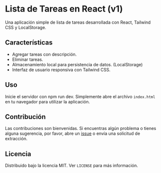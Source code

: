 # Lista de Tareas en React (v1)

Una aplicación simple de lista de tareas desarrollada con React, Tailwind CSS y LocalStorage.

## Características

- Agregar tareas con descripción.
- Eliminar tareas.
- Almacenamiento local para persistencia de datos. (LocalStorage)
- Interfaz de usuario responsiva con Tailwind CSS.

## Uso
Inicie el servidor con npm run dev.
Simplemente abre el archivo `index.html` en tu navegador para utilizar la aplicación.

## Contribución

Las contribuciones son bienvenidas. Si encuentras algún problema o tienes alguna sugerencia, por favor, abre un [issue](https://github.com/tu_usuario/tu_repositorio/issues) o envía una solicitud de extracción.

## Licencia

Distribuido bajo la licencia MIT. Ver `LICENSE` para más información.

